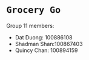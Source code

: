 # **`Grocery Go`**
Group 11 members:


- Dat Duong: 100886108
- Shadman Shan:100867403
- Quincy Chan: 100894159
